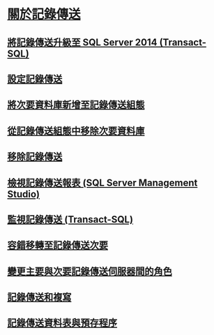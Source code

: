 # [關於記錄傳送](about-log-shipping-sql-server.md)
## [將記錄傳送升級至 SQL Server 2014 (Transact-SQL)](upgrading-log-shipping-to-sql-server-2016-transact-sql.md)
## [設定記錄傳送](configure-log-shipping-sql-server.md)
## [將次要資料庫新增至記錄傳送組態](add-a-secondary-database-to-a-log-shipping-configuration-sql-server.md)
## [從記錄傳送組態中移除次要資料庫](remove-a-secondary-database-from-a-log-shipping-configuration-sql-server.md)
## [移除記錄傳送](remove-log-shipping-sql-server.md)
## [檢視記錄傳送報表 (SQL Server Management Studio)](view-the-log-shipping-report-sql-server-management-studio.md)
## [監視記錄傳送 (Transact-SQL)](monitor-log-shipping-transact-sql.md)
## [容錯移轉至記錄傳送次要](fail-over-to-a-log-shipping-secondary-sql-server.md)
## [變更主要與次要記錄傳送伺服器間的角色](change-roles-between-primary-and-secondary-log-shipping-servers-sql-server.md)
## [記錄傳送和複寫](log-shipping-and-replication-sql-server.md)
## [記錄傳送資料表與預存程序](log-shipping-tables-and-stored-procedures.md)
